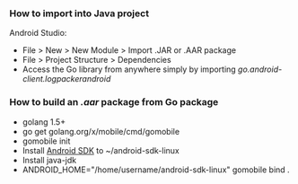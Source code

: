 ### How to import into Java project

Android Studio:

* File > New > New Module > Import .JAR or .AAR package
* File > Project Structure > Dependencies
* Access the Go library from anywhere simply by importing *go.android-client.logpackerandroid*

### How to build an *.aar* package from Go package

* golang 1.5+
* go get golang.org/x/mobile/cmd/gomobile
* gomobile init
* Install [Android SDK](https://developer.android.com/sdk/index.html#Other) to ~/android-sdk-linux
* Install java-jdk
* ANDROID_HOME="/home/username/android-sdk-linux" gomobile bind .
